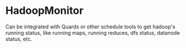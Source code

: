 HadoopMonitor
=============

Can be integrated with Quards or other schedule tools to get hadoop's running status, like running maps, running reduces, dfs status, datanode status, etc.